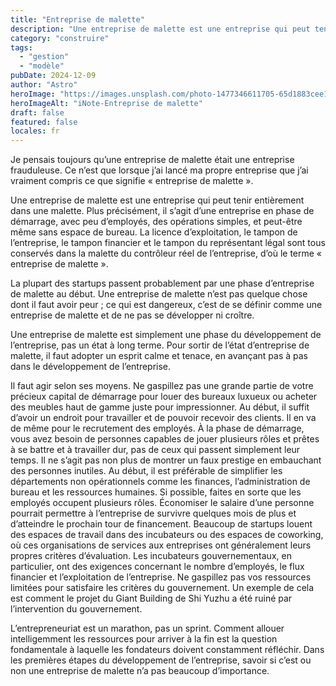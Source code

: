 ```yaml
---
title: "Entreprise de malette"
description: "Une entreprise de malette est une entreprise qui peut tenir entièrement"
category: "construire"
tags:
  - "gestion"
  - "modèle"
pubDate: 2024-12-09
author: "Astro"
heroImage: "https://images.unsplash.com/photo-1477346611705-65d1883cee1e"
heroImageAlt: "iNote-Entreprise de malette"
draft: false
featured: false
locales: fr
---
```


Je pensais toujours qu’une entreprise de malette était une entreprise frauduleuse. Ce n’est que lorsque j’ai lancé ma propre entreprise que j’ai vraiment compris ce que signifie « entreprise de malette ».

Une entreprise de malette est une entreprise qui peut tenir entièrement dans une malette. Plus précisément, il s’agit d’une entreprise en phase de démarrage, avec peu d’employés, des opérations simples, et peut-être même sans espace de bureau. La licence d’exploitation, le tampon de l’entreprise, le tampon financier et le tampon du représentant légal sont tous conservés dans la malette du contrôleur réel de l’entreprise, d’où le terme « entreprise de malette ».

La plupart des startups passent probablement par une phase d’entreprise de malette au début. Une entreprise de malette n’est pas quelque chose dont il faut avoir peur ; ce qui est dangereux, c’est de se définir comme une entreprise de malette et de ne pas se développer ni croître.

Une entreprise de malette est simplement une phase du développement de l’entreprise, pas un état à long terme. Pour sortir de l’état d’entreprise de malette, il faut adopter un esprit calme et tenace, en avançant pas à pas dans le développement de l’entreprise.

Il faut agir selon ses moyens. Ne gaspillez pas une grande partie de votre précieux capital de démarrage pour louer des bureaux luxueux ou acheter des meubles haut de gamme juste pour impressionner. Au début, il suffit d’avoir un endroit pour travailler et de pouvoir recevoir des clients. Il en va de même pour le recrutement des employés. À la phase de démarrage, vous avez besoin de personnes capables de jouer plusieurs rôles et prêtes à se battre et à travailler dur, pas de ceux qui passent simplement leur temps. Il ne s’agit pas non plus de montrer un faux prestige en embauchant des personnes inutiles. Au début, il est préférable de simplifier les départements non opérationnels comme les finances, l’administration de bureau et les ressources humaines. Si possible, faites en sorte que les employés occupent plusieurs rôles. Économiser le salaire d’une personne pourrait permettre à l’entreprise de survivre quelques mois de plus et d’atteindre le prochain tour de financement. Beaucoup de startups louent des espaces de travail dans des incubateurs ou des espaces de coworking, où ces organisations de services aux entreprises ont généralement leurs propres critères d’évaluation. Les incubateurs gouvernementaux, en particulier, ont des exigences concernant le nombre d’employés, le flux financier et l’exploitation de l’entreprise. Ne gaspillez pas vos ressources limitées pour satisfaire les critères du gouvernement. Un exemple de cela est comment le projet du Giant Building de Shi Yuzhu a été ruiné par l’intervention du gouvernement.

L’entrepreneuriat est un marathon, pas un sprint. Comment allouer intelligemment les ressources pour arriver à la fin est la question fondamentale à laquelle les fondateurs doivent constamment réfléchir. Dans les premières étapes du développement de l’entreprise, savoir si c’est ou non une entreprise de malette n’a pas beaucoup d’importance.
